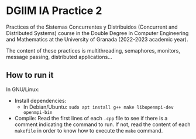 # DGIIM IA Practice 2

Practices of the Sistemas Concurrentes y Distribuidos (Concurrent and Distributed Systems) course in the Double Degree in Computer Engineering and Mathematics at the University of Granada (2022-2023 academic year).

The content of these practices is multithreading, semaphores, monitors, message passing, distributed applications...

## How to run it

In GNU/Linux:
* Install dependencies:
    * In Debian/Ubuntu: `sudo apt install g++ make libopenmpi-dev openmpi-bin`
* Compile: Read the first lines of each `.cpp` file to see if there is a comment indicating the command to run. If not, read the content of each `makefile` in order to know how to execute the `make` command.
